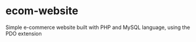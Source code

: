# ecom-website
Simple e-commerce website built with PHP and MySQL language, using the PDO extension
